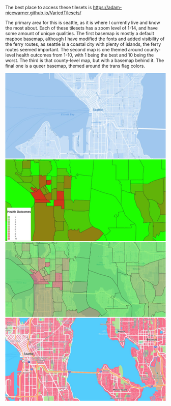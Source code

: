 The best place to access these tilesets is https://adam-nicewarner.github.io/VariedTilesets/



The primary area for this is seattle, as it is where I currently live and know the most about. Each of these tilesets has a zoom level of 1-14, and have some amount of unique qualities. The first basemap is mostly a default mapbox basemap, although I have modified the fonts and added visibility of the ferry routes, as seattle is a coastal city with plenty of islands, the ferry routes seemed important. The second map is one themed around county-level health outcomes from 1-10, with 1 being the best and 10 being the worst. The third is that county-level map, but with a basemap behind it. The final one is a queer basemap, themed around the trans flag colors. 

![Basemap](img/basemap.JPG)
![health map](img/healthmap.JPG)
![trans healthmap](img/transhealthmap.JPG)
![trans map](img/transmap.JPG)



